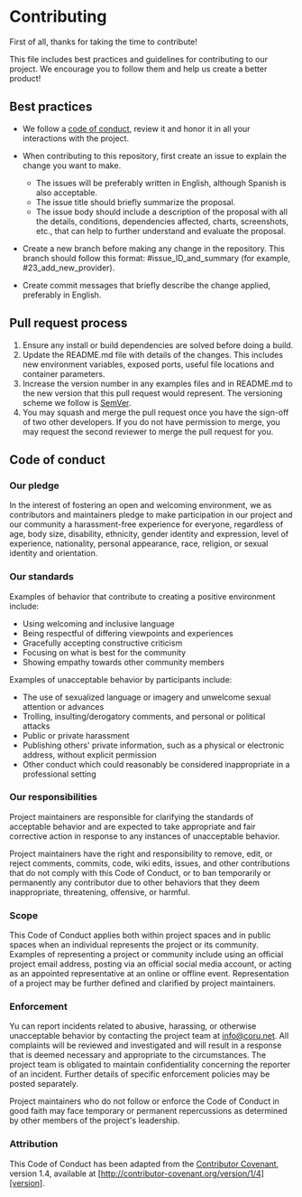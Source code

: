 # Contributing

First of all, thanks for taking the time to contribute! 

This file includes best practices and guidelines for contributing to our project. We encourage you to follow them and help us create a better product!

## Best practices

- We follow a [code of conduct](#code-of-conduct), review it and honor it in all your interactions with the project.

- When contributing to this repository, first create an issue to explain the change you want to make.
   - The issues will be preferably written in English, although Spanish is also acceptable.
   - The issue title should briefly summarize the proposal.
   - The issue body should include a description of the proposal with all the details, conditions, dependencies affected, charts, screenshots, etc., that can help to further understand and evaluate the proposal. 
- Create a new branch before making any change in the repository. This branch should follow this format: #issue_ID_and_summary (for example, #23_add_new_provider).
- Create commit messages that briefly describe the change applied, preferably in English.

## Pull request process

1. Ensure any install or build dependencies are solved before doing a build.
2. Update the README.md file with details of the changes. This includes new environment variables, exposed ports, useful file locations and container parameters.
3. Increase the version number in any examples files and in README.md to the new version that this pull request would represent. The versioning scheme we follow is [SemVer](http://semver.org/).
4. You may squash and merge the pull request once you have the sign-off of two other developers. If you do not have permission to merge, you may request the second reviewer to merge the pull request for you.

## Code of conduct

### Our pledge

In the interest of fostering an open and welcoming environment, we as contributors and maintainers pledge to make participation in our project and our community a harassment-free experience for everyone, regardless of age, body size, disability, ethnicity, gender identity and expression, level of experience, nationality, personal appearance, race, religion, or sexual
identity and orientation.

### Our standards

Examples of behavior that contribute to creating a positive environment include:

* Using welcoming and inclusive language
* Being respectful of differing viewpoints and experiences
* Gracefully accepting constructive criticism
* Focusing on what is best for the community
* Showing empathy towards other community members

Examples of unacceptable behavior by participants include:

* The use of sexualized language or imagery and unwelcome sexual attention or advances
* Trolling, insulting/derogatory comments, and personal or political attacks
* Public or private harassment
* Publishing others' private information, such as a physical or electronic address, without explicit permission
* Other conduct which could reasonably be considered inappropriate in a professional setting

### Our responsibilities

Project maintainers are responsible for clarifying the standards of acceptable behavior and are expected to take appropriate and fair corrective action in response to any instances of unacceptable behavior.

Project maintainers have the right and responsibility to remove, edit, or reject comments, commits, code, wiki edits, issues, and other contributions that do not comply with this Code of Conduct, or to ban temporarily or permanently any contributor due to other behaviors that they deem inappropriate, threatening, offensive, or harmful.

### Scope

This Code of Conduct applies both within project spaces and in public spaces when an individual represents the project or its community. Examples of representing a project or community include using an official project email address, posting via an official social media account, or acting as an appointed representative at an online or offline event. Representation of a project may be further defined and clarified by project maintainers.

### Enforcement

Yu can report incidents related to abusive, harassing, or otherwise unacceptable behavior by contacting the project team at [info@coru.net](mailto:info@coru.net). All complaints will be reviewed and investigated and will result in a response that is deemed necessary and appropriate to the circumstances. The project team is obligated to maintain confidentiality concerning the reporter of an incident. Further details of specific enforcement policies may be posted separately.

Project maintainers who do not follow or enforce the Code of Conduct in good faith may face temporary or permanent repercussions as determined by other members of the project's leadership.

### Attribution

This Code of Conduct has been adapted from the [Contributor Covenant][homepage], version 1.4, available at [http://contributor-covenant.org/version/1/4][version].

[homepage]: http://contributor-covenant.org

[version]: http://contributor-covenant.org/version/1/4/
